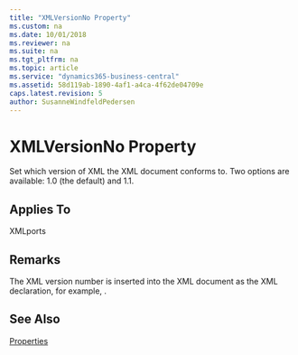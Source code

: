 ```yaml
---
title: "XMLVersionNo Property"
ms.custom: na
ms.date: 10/01/2018
ms.reviewer: na
ms.suite: na
ms.tgt_pltfrm: na
ms.topic: article
ms.service: "dynamics365-business-central"
ms.assetid: 58d119ab-1890-4af1-a4ca-4f62de04709e
caps.latest.revision: 5
author: SusanneWindfeldPedersen
---
```


 

# XMLVersionNo Property
Set which version of XML the XML document conforms to. Two options are available: 1.0 \(the default\) and 1.1.  
  
## Applies To  
 XMLports  
  
## Remarks  
 The XML version number is inserted into the XML document as the XML declaration, for example, .  
  
## See Also  
 [Properties](devenv-properties.md)